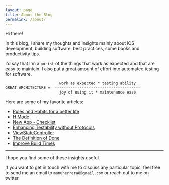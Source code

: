 ```yaml
---
layout: page
title: About the Blog
permalink: /about/
---
```


Hi there! 

In this blog, I share my thoughts and insights mainly about iOS development, building software, best practices, some books and productivity tips.

I'd say that I'm a `purist` of the things that work as expected and that are easy to maintain. I also put a great amount of effort into automated testing for software.

```
                        work as expected * testing ability
GREAT ARCHITECTURE =  --------------------------------------
                        joy of using it * maintenance ease
```


Here are some of my favorite articles:

* [Rules and Habits for a better life](/2022-01-15-rules-and-habits/)
* [H Mode](/2022-10-26-h-mode/)
* [New App - Checklist](/2022-12-24-new-app-checklist/)
* [Enhancing Testability without Protocols](/2023-02-03-enhancing-testability-without-protocols/)
* [ViewStateController](/2023-03-04-view-state-controller/)
* [The Definition of Done](/2023-05-13-the-definition-of-done/)
* [Improve Build Times](/2023-08-18-improve-build-times-in-spm-packages-and-in-your-apps/)

---

I hope you find some of these insights useful.

If you want to get in touch with me to discuss any particular topic, feel free to send me an email to `manuherrera8@gmail.com` or reach out to me on twitter.

